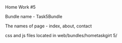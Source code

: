 Home Work #5

Bundle name - Task5Bundle

The names of page - index, about, contact

css and js files located in web/bundles/hometaskgirt 5/